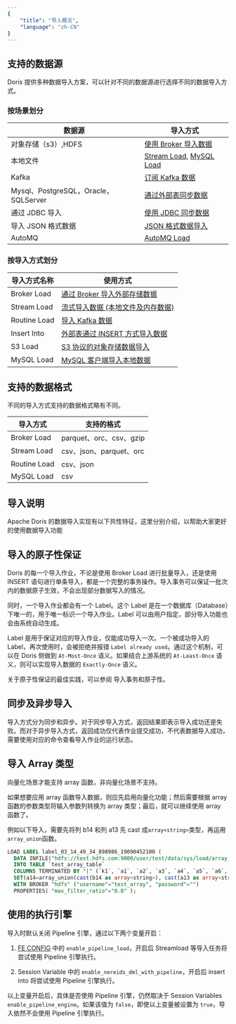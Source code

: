 ```yaml
---
{
    "title": "导入概览",
    "language": "zh-CN"
}
---
```


<!-- 
Licensed to the Apache Software Foundation (ASF) under one
or more contributor license agreements.  See the NOTICE file
distributed with this work for additional information
regarding copyright ownership.  The ASF licenses this file
to you under the Apache License, Version 2.0 (the
"License"); you may not use this file except in compliance
with the License.  You may obtain a copy of the License at

  http://www.apache.org/licenses/LICENSE-2.0

Unless required by applicable law or agreed to in writing,
software distributed under the License is distributed on an
"AS IS" BASIS, WITHOUT WARRANTIES OR CONDITIONS OF ANY
KIND, either express or implied.  See the License for the
specific language governing permissions and limitations
under the License.
-->



## 支持的数据源

Doris 提供多种数据导入方案，可以针对不同的数据源进行选择不同的数据导入方式。

### 按场景划分

| 数据源                               | 导入方式                                                     |
| ------------------------------------ | ------------------------------------------------------------ |
| 对象存储（s3）,HDFS                  | [使用 Broker 导入数据](./broker-load-manual) |
| 本地文件                             | [Stream Load](./stream-load-manual), [MySQL Load](./mysql-load-manual)         |
| Kafka                                | [订阅 Kafka 数据](./routine-load-manual)             |
| Mysql、PostgreSQL，Oracle，SQLServer | [通过外部表同步数据](./insert-into-manual) |
| 通过 JDBC 导入                         | [使用 JDBC 同步数据](../../lakehouse/database/jdbc)           |
| 导入 JSON 格式数据                     | [JSON 格式数据导入](./load-json-format)       |
| AutoMQ                            | [AutoMQ Load](../../ecosystem/automq-load.md)            |

### 按导入方式划分

| 导入方式名称 | 使用方式                                                     |
| ------------ | ------------------------------------------------------------ |
| Broker Load  | [通过 Broker 导入外部存储数据](./broker-load-manual) |
| Stream Load  | [流式导入数据 (本地文件及内存数据)](./stream-load-manual) |
| Routine Load | [导入 Kafka 数据](./routine-load-manual)       |
| Insert Into  | [外部表通过 INSERT 方式导入数据](./insert-into-manual) |
| S3 Load      | [S3 协议的对象存储数据导入](./broker-load-manual#s3-load) |
| MySQL Load   | [MySQL 客户端导入本地数据](./mysql-load-manual) |

## 支持的数据格式

不同的导入方式支持的数据格式略有不同。

| 导入方式     | 支持的格式                |
| ------------ | ----------------------- |
| Broker Load  | parquet、orc、csv、gzip |
| Stream Load  | csv、json、parquet、orc |
| Routine Load | csv、json               |
| MySQL Load   | csv                    |

## 导入说明

Apache Doris 的数据导入实现有以下共性特征，这里分别介绍，以帮助大家更好的使用数据导入功能

## 导入的原子性保证

Doris 的每一个导入作业，不论是使用 Broker Load 进行批量导入，还是使用 INSERT 语句进行单条导入，都是一个完整的事务操作。导入事务可以保证一批次内的数据原子生效，不会出现部分数据写入的情况。

同时，一个导入作业都会有一个 Label。这个 Label 是在一个数据库（Database）下唯一的，用于唯一标识一个导入作业。Label 可以由用户指定，部分导入功能也会由系统自动生成。

Label 是用于保证对应的导入作业，仅能成功导入一次。一个被成功导入的 Label，再次使用时，会被拒绝并报错 `Label already used`。通过这个机制，可以在 Doris 侧做到 `At-Most-Once` 语义。如果结合上游系统的 `At-Least-Once` 语义，则可以实现导入数据的 `Exactly-Once` 语义。

关于原子性保证的最佳实践，可以参阅 导入事务和原子性。

## 同步及异步导入

导入方式分为同步和异步。对于同步导入方式，返回结果即表示导入成功还是失败。而对于异步导入方式，返回成功仅代表作业提交成功，不代表数据导入成功，需要使用对应的命令查看导入作业的运行状态。

## 导入 Array 类型

向量化场景才能支持 array 函数，非向量化场景不支持。

如果想要应用 array 函数导入数据，则应先启用向量化功能；然后需要根据 array 函数的参数类型将输入参数列转换为 array 类型；最后，就可以继续使用 array 函数了。

例如以下导入，需要先将列 b14 和列 a13 先 cast 成`array<string>`类型，再运用`array_union`函数。

```sql
LOAD LABEL label_03_14_49_34_898986_19090452100 ( 
  DATA INFILE("hdfs://test.hdfs.com:9000/user/test/data/sys/load/array_test.data") 
  INTO TABLE `test_array_table` 
  COLUMNS TERMINATED BY "|" (`k1`, `a1`, `a2`, `a3`, `a4`, `a5`, `a6`, `a7`, `a8`, `a9`, `a10`, `a11`, `a12`, `a13`, `b14`) 
  SET(a14=array_union(cast(b14 as array<string>), cast(a13 as array<string>))) WHERE size(a2) > 270) 
  WITH BROKER "hdfs" ("username"="test_array", "password"="") 
  PROPERTIES( "max_filter_ratio"="0.8" );
```

## 使用的执行引擎

导入时默认关闭 Pipeline 引擎，通过以下两个变量开启：

1. [FE CONFIG](../../admin-manual/config/fe-config) 中的 `enable_pipeline_load`，开启后 Streamload 等导入任务将尝试使用 Pipeline 引擎执行。

2. Session Variable 中的 `enable_nereids_dml_with_pipeline`，开启后 insert into 将尝试使用 Pipeline 引擎执行。

以上变量开启后，具体是否使用 Pipeline 引擎，仍然取决于 Session Variables `enable_pipeline_engine`。如果该值为 `false`，即使以上变量被设置为 `true`，导入依然不会使用 Pipeline 引擎执行。
